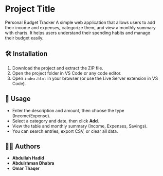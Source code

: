 # Project Title
Personal Budget Tracker
A simple web application that allows users to add their income and expenses, categorize them, and view a monthly summary with charts. It helps users understand their spending habits and manage their budget easily.

## 🛠️ Installation
1. Download the project and extract the ZIP file.  
2. Open the project folder in VS Code or any code editor.  
3. Open `index.html` in your browser (or use the Live Server extension in VS Code).

## 📖 Usage
- Enter the description and amount, then choose the type (Income/Expense).  
- Select a category and date, then click **Add**.  
- View the table and monthly summary (Income, Expenses, Savings).  
- You can search entries, export CSV, or clear all data.

## 👨‍💻 Authors
- **Abdullah Hadid**  
- **Abdulrhman Dhabra**  
- **Omar Thaqer**
